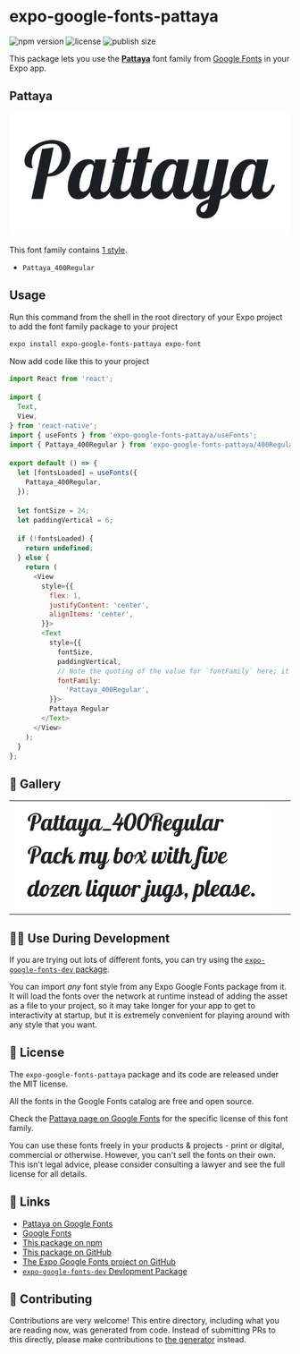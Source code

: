 # expo-google-fonts-pattaya

![npm version](https://flat.badgen.net/npm/v/expo-google-fonts-pattaya)
![license](https://flat.badgen.net/github/license/expo/google-fonts)
![publish size](https://flat.badgen.net/packagephobia/install/expo-google-fonts-pattaya)

This package lets you use the [**Pattaya**](https://fonts.google.com/specimen/Pattaya) font family from [Google Fonts](https://fonts.google.com/) in your Expo app.

## Pattaya

![Pattaya](./font-family.png)

This font family contains [1 style](#-gallery).

- `Pattaya_400Regular`

## Usage

Run this command from the shell in the root directory of your Expo project to add the font family package to your project
```sh
expo install expo-google-fonts-pattaya expo-font
```

Now add code like this to your project
```js
import React from 'react';

import {
  Text,
  View,
} from 'react-native';
import { useFonts } from 'expo-google-fonts-pattaya/useFonts';
import { Pattaya_400Regular } from 'expo-google-fonts-pattaya/400Regular';

export default () => {
  let [fontsLoaded] = useFonts({
    Pattaya_400Regular,
  });

  let fontSize = 24;
  let paddingVertical = 6;

  if (!fontsLoaded) {
    return undefined;
  } else {
    return (
      <View
        style={{
          flex: 1,
          justifyContent: 'center',
          alignItems: 'center',
        }}>
        <Text
          style={{
            fontSize,
            paddingVertical,
            // Note the quoting of the value for `fontFamily` here; it expects a string!
            fontFamily:
              'Pattaya_400Regular',
          }}>
          Pattaya Regular
        </Text>
      </View>
    );
  }
};

```

## 🔡 Gallery


||||
|-|-|-|
|![Pattaya_400Regular](.//400Regular/Pattaya_400Regular.ttf.png)||||


## 👩‍💻 Use During Development

If you are trying out lots of different fonts, you can try using the [`expo-google-fonts-dev` package](https://github.com/freeboub/google-fonts/tree/master/font-packages/dev#readme).

You can import *any* font style from any Expo Google Fonts package from it. It will load the fonts
over the network at runtime instead of adding the asset as a file to your project, so it may take longer
for your app to get to interactivity at startup, but it is extremely convenient
for playing around with any style that you want.

## 📖 License

The `expo-google-fonts-pattaya` package and its code are released under the MIT license.

All the fonts in the Google Fonts catalog are free and open source.

Check the [Pattaya page on Google Fonts](https://fonts.google.com/specimen/Pattaya) for the specific license of this font family.

You can use these fonts freely in your products & projects - print or digital, commercial or otherwise. However, you can't sell the fonts on their own. This isn't legal advice, please consider consulting a lawyer and see the full license for all details.

## 🔗 Links

- [Pattaya on Google Fonts](https://fonts.google.com/specimen/Pattaya)
- [Google Fonts](https://fonts.google.com/)
- [This package on npm](https://www.npmjs.com/package/expo-google-fonts-pattaya)
- [This package on GitHub](https://github.com/freeboub/google-fonts/tree/master/font-packages/pattaya)
- [The Expo Google Fonts project on GitHub](https://github.com/freeboub/google-fonts)
- [`expo-google-fonts-dev` Devlopment Package](https://github.com/freeboub/google-fonts/tree/master/font-packages/dev)

## 🤝 Contributing

Contributions are very welcome! This entire directory, including what you are reading now, was generated from code. Instead of submitting PRs to this directly, please make contributions to [the generator](https://github.com/freeboub/google-fonts/tree/master/packages/generator) instead.
